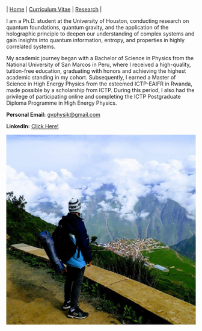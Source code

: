| [Home](/index.md) | [Curriculum Vitae](/CurriculumVitae.md) | [Research](/Research.md) |

I am a Ph.D. student at the University of Houston, conducting research on quantum foundations, quantum gravity, and the application of the holographic principle to deepen our understanding of complex systems and gain insights into quantum information, entropy, and properties in highly correlated systems.

My academic journey began with a Bachelor of Science in Physics from the National University of San Marcos in Peru, where I received a high-quality, tuition-free education, graduating with honors and achieving the highest academic standing in my cohort. Subsequently, I earned a Master of Science in High Energy Physics from the esteemed ICTP-EAIFR in Rwanda, made possible by a scholarship from ICTP. During this period, I also had the privilege of participating online and completing the ICTP Postgraduate Diploma Programme in High Energy Physics.

**Personal Email:**  gvphysik@gmail.com

**LinkedIn:** [Click Here!](https://www.linkedin.com/in/gvmphysics/)

![Gustavo](/Gustavo.JPG)
